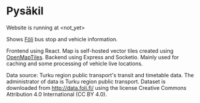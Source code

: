 # Pysäkil
Website is running at <not_yet>

Shows [Föli](https://www.foli.fi/) bus stop and vehicle information. 

Frontend using React. Map is self-hosted vector tiles created using [OpenMapTiles](https://openmaptiles.org/). Backend using Express and Socketio. Mainly used for caching and some processing of vehicle live locations. 

Data source:
Turku region public transport's transit and timetable data. The administrator of data is Turku region public transport. Dataset is downloaded from http://data.foli.fi/ using the license Creative Commons Attribution 4.0 International (CC BY 4.0).